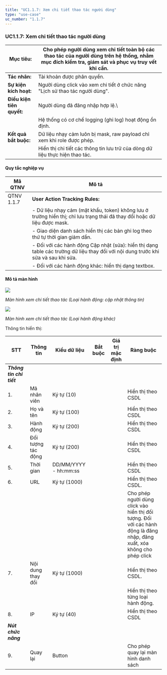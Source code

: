 ```yaml
---
title: "UC1.1.7: Xem chi tiết thao tác người dùng"
type: "use-case"
uc_number: "1.1.7"
---
```


### UC1.1.7: Xem chi tiết thao tác người dùng

| **Mục tiêu:** | Cho phép người dùng xem chi tiết toàn bộ các thao tác của người dùng trên hệ thống, nhằm mục đích kiểm tra, giám sát và phục vụ truy vết khi cần. |
| --- | --- |
| **Tác nhân:** | Tài khoản được phân quyền. |
| **Sự kiện kích hoạt:** | Người dùng click vào xem chi tiết ở chức năng "Lịch sử thao tác người dùng". |
| **Điều kiện tiên quyết:** | Người dùng đã đăng nhập hợp lệ.\ |
|  | Hệ thống có cơ chế logging (ghi log) hoạt động ổn định. |
| **Kết quả bắt buộc:** | Dữ liệu nhạy cảm luôn bị mask, raw payload chỉ xem khi role được phép. |
|  | Hiển thị chi tiết các thông tin lưu trữ của dòng dữ liệu thực hiện thao tác. |

#### Quy tắc nghiệp vụ

| **Mã QTNV** | **Mô tả** |
| --- | --- |
| QTNV 1.1.7 | **User Action Tracking Rules:** |
|  | - Dữ liệu nhạy cảm (mật khẩu, token) không lưu ở trường hiển thị; chỉ lưu trạng thái đã thay đổi hoặc dữ liệu được mask. |
|  | - Giao diện danh sách hiển thị các bản ghi log theo thứ tự thời gian giảm dần. |
|  | - Đối với các hành động Cập nhật (sửa): hiển thị dạng table các trường dữ liệu thay đổi với nội dung trước khi sửa và sau khi sửa. |
|  | - Đối với các hành động khác: hiển thị dạng textbox. |

#### Mô tả màn hình

![](media/image114.png)

*Màn hình xem chi tiết thao tác (Loại hành động: cập nhật thông tin)*

![](media/image116.png)

*Màn hình xem chi tiết thao tác (Loại hành động khác)*

Thông tin hiển thị:

| **STT** | **Thông tin** | **Kiểu dữ liệu** | **Bắt buộc** | **Giá trị mặc định** | **Ràng buộc** |
| --- | --- | --- | --- | --- | --- |
| ***Thông tin chi tiết*** |  |  |  |  |  |
| 1. | Mã nhân viên | Ký tự (10) |  |  | Hiển thị theo CSDL |
| 2. | Họ và tên | Ký tự (100) |  |  | Hiển thị theo CSDL |
| 3. | Hành động | Ký tự (200) |  |  | Hiển thị theo CSDL |
| 4. | Đối tượng tác động | Ký tự (200) |  |  | Hiển thị theo CSDL |
| 5. | Thời gian | DD/MM/YYYY - hh:mm:ss |  |  | Hiển thị theo CSDL |
| 6. | URL | Ký tự (1000) |  |  | Hiển thị theo CSDL. |
|  |  |  |  |  | Cho phép người dùng click vào hiển thị đối tượng. Đối với các hành động là đăng nhập, đăng xuất, xóa không cho phép click |
| 7. | Nội dung thay đổi | Ký tự (1000) |  |  | Hiển thị theo CSDL. |
|  |  |  |  |  | Hiển thị theo từng loại hành động. |
| 8. | IP | Ký tự (40) |  |  | Hiển thị theo CSDL |
| ***Nút chức năng*** |  |  |  |  |  |
| 9\. | Quay lại | Button |  |  | Cho phép quay lại màn hình danh sách |
